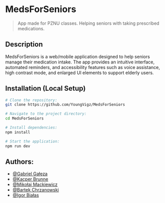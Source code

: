 # MedsForSeniors

> App made for PZNU classes. Helping seniors with taking prescribed medications.

## Description

MedsForSeniors is a web/mobile application designed to help seniors manage their medication intake. The app provides an intuitive interface, automated reminders, and accessibility features such as voice assistance, high contrast mode, and enlarged UI elements to support elderly users.

## Installation (Local Setup)

```bash
# Clone the repository:
git clone https://github.com/YoungVigz/MedsForSeniors

# Navigate to the project directory:
cd MedsForSeniors

# Install dependencies:
npm install

# Start the application:
npm run dev
```

## Authors:

- [@Gabriel Gałęza](https://github.com/YoungVigz)
- [@Kacper Brunne](https://github.com/KacperBrunne)
- [@Mikołaj Mackiewicz](https://github.com/Macek2)
- [@Bartek Chrzanowski](https://github.com/orzel1)
- [@Igor Białas](https://github.com/IgorBia)
